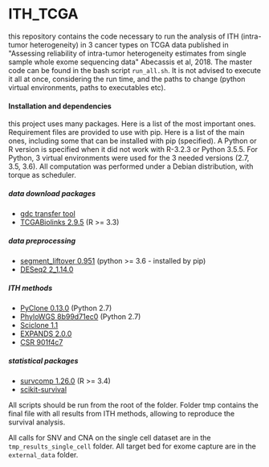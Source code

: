 # ITH_TCGA

this repository contains the code necessary to run the analysis of ITH (intra-tumor heterogeneity) in 3 cancer types on TCGA data published in "Assessing reliability of intra-tumor heterogeneity estimates from single sample whole exome sequencing data" Abecassis et al, 2018. 
The master code can be found in the bash script ```run_all.sh```. It is not advised to execute it all at once, considering the run time, and the paths to change (python virtual environments, paths to executables etc).

#### Installation and dependencies
this project uses many packages. Here is a list of the most important ones. Requirement files are provided to use with pip. Here is a list of the main ones, including some that can be installed with pip (specified). A Python or R version is specified when it did not work with R-3.2.3 or Python 3.5.5. For Python, 3 virtual environments were used for the 3 needed versions (2.7, 3.5, 3.6). All computation was performed under a Debian distribution, with torque as scheduler.

##### data download packages
- [gdc transfer tool](https://gdc.cancer.gov/access-data/gdc-data-transfer-tool)
- [TCGABiolinks 2.9.5](https://bioconductor.org/packages/release/bioc/html/TCGAbiolinks.html) 	(R >= 3.3)

##### data preprocessing
- [segment_liftover 0.951](https://pypi.org/project/segment-liftover/) (python >= 3.6 - installed by pip)
- [DESeq2 2_1.14.0](https://bioconductor.org/packages/release/bioc/html/DESeq2.html)

##### ITH methods
- [PyClone 0.13.0](https://bitbucket.org/aroth85/pyclone/wiki/Installation) (Python 2.7)
- [PhyloWGS 8b99d71ec0](https://github.com/morrislab/phylowgs/tree/8b99d71ec05d55dfb6f5bf914eac4817cb2731d5) (Python 2.7)
- [Sciclone 1.1](https://github.com/genome/sciclone)
- [EXPANDS 2.0.0](https://cran.r-project.org/web/packages/expands/index.html)
- [CSR 901f4c7](https://github.com/kaixiany/CSR/tree/901f4c7418373e6de5835607f3fbb8c53bc7128e)

##### statistical packages
- [survcomp 1.26.0](https://bioconductor.org/packages/release/bioc/html/survcomp.html) (R >= 3.4)
- [scikit-survival](https://github.com/sebp/scikit-survival)

All scripts should be run from the root of the folder. Folder tmp contains the final file with all results from ITH methods, allowing to reproduce the survival analysis.

All calls for SNV and CNA on the single cell dataset are in the `tmp_results_single_cell` folder. All target bed for exome capture are in the `external_data` folder.